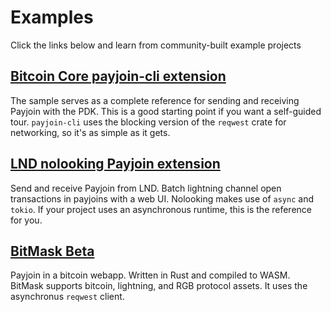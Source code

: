 # Examples

Click the links below and learn from community-built example projects

## [Bitcoin Core payjoin-cli extension](https://github.com/payjoin/rust-payjoin/tree/master/payjoin-cli)

The sample serves as a complete reference for sending and receiving Payjoin with
the PDK. This is a good starting point if you want a self-guided tour. `payjoin-cli` uses the blocking version of the `reqwest` crate for networking, so it's as simple as it gets.

## [LND nolooking Payjoin extension](https://github.com/chaincase-app/nolooking)

Send and receive Payjoin from LND. Batch lightning channel open transactions in payjoins with a web UI. Nolooking makes use of `async` and `tokio`. If your project uses an asynchronous runtime, this is the reference for you.

## [BitMask Beta](https://beta.bitmask.app)

Payjoin in a bitcoin webapp. Written in Rust and compiled to WASM. BitMask supports bitcoin, lightning, and RGB protocol assets. It uses the asynchronus `reqwest` client.

